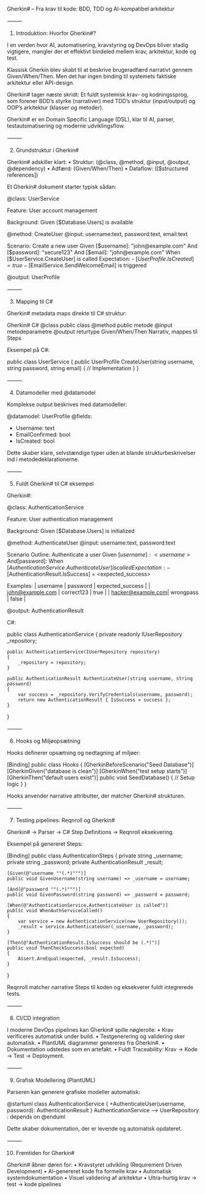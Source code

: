 
Gherkin# – Fra krav til kode: BDD, TDD og AI-kompatibel arkitektur

⸻

1. Introduktion: Hvorfor Gherkin#?

I en verden hvor AI, automatisering, kravstyring og DevOps bliver stadig vigtigere, mangler der et effektivt bindeled mellem krav, arkitektur, kode og test.

Klassisk Gherkin blev skabt til at beskrive brugeradfærd narrativt gennem Given/When/Then.
Men det har ingen binding til systemets faktiske arkitektur eller API-design.

Gherkin# tager næste skridt:
Et fuldt systemisk krav- og kodningssprog, som forener BDD’s styrke (narrativer) med TDD’s struktur (input/output) og OOP’s arkitektur (klasser og metoder).

Gherkin# er en Domain Specific Language (DSL), klar til AI, parser, testautomatisering og moderne udviklingsflow.

⸻

2. Grundstruktur i Gherkin#

Gherkin# adskiller klart:
	•	Struktur: (@class, @method, @input, @output, @dependency)
	•	Adfærd: (Given/When/Then)
	•	Dataflow: ([$structured references])

Et Gherkin# dokument starter typisk sådan:

@class: UserService

Feature: User account management

Background:
  Given [$Database.Users] is available

@method: CreateUser
@input: username:text, password:text, email:text

Scenario: Create a new user
  Given [$username]: "john@example.com"
  And [$password]: "secure123"
  And [$email]: "john@example.com"
  When [$UserService.CreateUser] is called
  Expectation:
    - [$UserProfile.IsCreated] = true
    - [$EmailService.SendWelcomeEmail] is triggered

@output: UserProfile



⸻

3. Mapping til C#

Gherkin# metadata maps direkte til C# struktur:

Gherkin#	C#
@class	public class
@method	public metode
@input	metodeparametre
@output	returtype
Given/When/Then	Narrativ, mappes til Steps

Eksempel på C#:

public class UserService
{
    public UserProfile CreateUser(string username, string password, string email)
    {
        // Implementation
    }
}



⸻

4. Datamodeller med @datamodel

Komplekse output beskrives med datamodeller:

@datamodel: UserProfile
@fields:
  - Username: text
  - EmailConfirmed: bool
  - IsCreated: bool

Dette skaber klare, selvstændige typer uden at blande strukturbeskrivelser ind i metodedeklarationerne.

⸻

5. Fuldt Gherkin# til C# eksempel

Gherkin#:

@class: AuthenticationService

Feature: User authentication management

Background:
  Given [$Database.Users] is initialized

@method: AuthenticateUser
@input: username:text, password:text

Scenario Outline: Authenticate a user
  Given [$username]: <username>
  And [$password]: <password>
  When [$AuthenticationService.AuthenticateUser] is called
  Expectation:
    - [$AuthenticationResult.IsSuccess] = <expected_success>

Examples:
  | username          | password    | expected_success |
  | john@example.com  | correct123  | true             |
  | hacker@example.com| wrongpass   | false            |

@output: AuthenticationResult

C#:

public class AuthenticationService
{
    private readonly IUserRepository _repository;

    public AuthenticationService(IUserRepository repository)
    {
        _repository = repository;
    }

    public AuthenticationResult AuthenticateUser(string username, string password)
    {
        var success = _repository.VerifyCredentials(username, password);
        return new AuthenticationResult { IsSuccess = success };
    }
}



⸻

6. Hooks og Miljøopsætning

Hooks definerer opsætning og nedtagning af miljøer:

[Binding]
public class Hooks
{
    [GherkinBeforeScenario("Seed Database")]
    [GherkinGiven("database is clean")]
    [GherkinWhen("test setup starts")]
    [GherkinThen("default users exist")]
    public void SeedDatabase()
    {
        // Setup logic
    }
}

Hooks anvender narrative attributter, der matcher Gherkin# strukturen.

⸻

7. Testing pipelines: Reqnroll og Gherkin#

Gherkin# → Parser → C# Step Definitions → Reqnroll eksekvering.

Eksempel på genereret Steps:

[Binding]
public class AuthenticationSteps
{
    private string _username;
    private string _password;
    private AuthenticationResult _result;

    [Given(@"username ""(.*)""")]
    public void GivenUsername(string username) => _username = username;

    [And(@"password ""(.*)""")]
    public void GivenPassword(string password) => _password = password;

    [When(@"AuthenticationService.AuthenticateUser is called")]
    public void WhenAuthServiceCalled()
    {
        var service = new AuthenticationService(new UserRepository());
        _result = service.AuthenticateUser(_username, _password);
    }

    [Then(@"AuthenticationResult.IsSuccess should be (.*)")]
    public void ThenCheckSuccess(bool expected)
    {
        Assert.AreEqual(expected, _result.IsSuccess);
    }
}

Reqnroll matcher narrative Steps til koden og eksekverer fuldt integrerede tests.

⸻

8. CI/CD integration

I moderne DevOps pipelines kan Gherkin# spille nøglerolle:
	•	Krav verificeres automatisk under build.
	•	Testgenerering og validering sker automatisk.
	•	PlantUML diagrammer genereres fra Gherkin#.
	•	Dokumentation udstedes som en artefakt.
	•	Fuldt Traceability: Krav → Kode → Test → Deployment.

⸻

9. Grafisk Modellering (PlantUML)

Parseren kan generere grafiske modeller automatisk:

@startuml
class AuthenticationService {
    +AuthenticateUser(username, password): AuthenticationResult
}
AuthenticationService --> UserRepository : depends on
@enduml

Dette skaber dokumentation, der er levende og automatisk opdateret.

⸻

10. Fremtiden for Gherkin#

Gherkin# åbner døren for:
	•	Kravstyret udvikling (Requirement Driven Development)
	•	AI-genereret kode fra formelle krav
	•	Automatisk systemdokumentation
	•	Visuel validering af arkitektur
	•	Ultra-hurtig krav → test → kode pipelines

